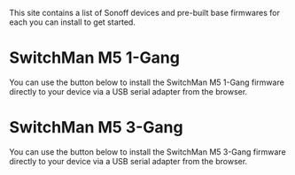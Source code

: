 This site contains a list of Sonoff devices and pre-built base firmwares for each you can install to get started.

# SwitchMan M5 1-Gang

You can use the button below to install the SwitchMan M5 1-Gang firmware directly to your device via a USB serial adapter from the browser.

<esp-web-install-button manifest="./switchman-m5-1-gang-manifest.json"></esp-web-install-button>

# SwitchMan M5 3-Gang

You can use the button below to install the SwitchMan M5 3-Gang firmware directly to your device via a USB serial adapter from the browser.

<esp-web-install-button manifest="./switchman-m5-3-gang-manifest.json"></esp-web-install-button>

<script type="module" src="https://unpkg.com/esp-web-tools@5.2.0/dist/web/install-button.js?module"></script>
